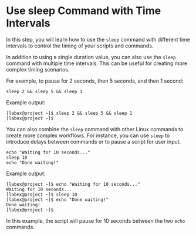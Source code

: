 # Use sleep Command with Time Intervals

In this step, you will learn how to use the `sleep` command with different time intervals to control the timing of your scripts and commands.

In addition to using a single duration value, you can also use the `sleep` command with multiple time intervals. This can be useful for creating more complex timing scenarios.

For example, to pause for 2 seconds, then 5 seconds, and then 1 second:

```
sleep 2 && sleep 5 && sleep 1
```

Example output:

```
[labex@project ~]$ sleep 2 && sleep 5 && sleep 1
[labex@project ~]$
```

You can also combine the `sleep` command with other Linux commands to create more complex workflows. For instance, you can use `sleep` to introduce delays between commands or to pause a script for user input.

```
echo "Waiting for 10 seconds..."
sleep 10
echo "Done waiting!"
```

Example output:

```
[labex@project ~]$ echo "Waiting for 10 seconds..."
Waiting for 10 seconds...
[labex@project ~]$ sleep 10
[labex@project ~]$ echo "Done waiting!"
Done waiting!
[labex@project ~]$
```

In this example, the script will pause for 10 seconds between the two `echo` commands.
